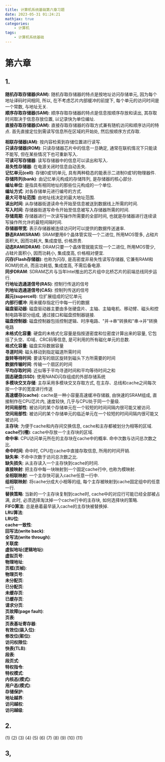 ```yaml
---
title: 计算机系统基础第六章习题
date: 2023-05-31 01:24:21
mathjax: true
categories:
    - 计算机
tags:
    - 计算机系统基础
---
```


# 第六章

## 1.
**随机存取存储器(RAM)**: 随机存取存储器的特点是按地址访问存储单元, 因为每个地址译码时间相同, 所以, 在不考虑芯片内部缓冲的前提下, 每个单元的访问时间是一个常数, 与地址无关.  
**顺序存取存储器(SAM)**: 顺序存取存储器的特点是信息按顺序存放和读出, 其存取时间取决于信息存放位置, 以记录快为单位编址.  
**直接存取存储器(DAM)**: 直接存取存储器的存取方式兼有随机访问和顺序访问的特点. 首先直接定位到需读写信息所在区域的开始处, 然后按顺序方式存取.  
<!--more-->
**相联存储器(AM)**: 按内容检索到存储位置进行读写.  
**只读存储器(ROM)**: 只读存储器芯片中的信息一旦确定, 通常在联机情况下只能读不能写, 但在某些情况下也可重新写入.  
**可读可写存储器**: 读写存储器中的信息可以读出和写入.  
**易失性存储器**: 在电源关闭时信息自动丢失.  
**记忆单元(cell)**: 存储0或1的单元, 具有两种稳态的能表示二进制0或1的物理器件.  
**存储阵列(bank)**: 由记忆单元构成的存储阵列, 是存储器的核心部分.  
**编址单位**: 是指具有相同地址的那些位元构成的一个单位.  
**编址方式**: 对各存储单元进行编号的方式.  
**最大可寻址范围**: 由地址线决定的最大地址范围.  
**读出时间**: 从存储器街道读命令开始至信息被送到数据线上所需的时间.  
**写入时间**: 存储器街道写命令开始至信息被写入存储器所需的时间.  
**存储周期**: 存储器进行一次读写操作所需要的全部时间, 也就是存储器进行连续读写操作所允许的最短间隔时间.  
**存储器带宽**: 表示存储器被连续访问时可以提供的数据传送速率.  
**静态RAM(SRAM)**: SRAM要用6个晶体管实现一个二进位, 所用MOS管多, 占硅片面积大, 因而功耗大, 集成度低, 价格昂贵.  
**动态RAM(DRAM)**: DRAM只要一个晶体管就能实现一个二进位, 所用MOS管少, 占硅片面积小, 因而功耗小, 集成度高, 价格相对便宜.  
**闪存(Flash存储器)**: 也称为闪存, 是高密度非易失性读写存储器, 它兼有RAM和ROM的优点, 而且功耗低, 集成度高, 不需后备电源.  
**同步DRAM**: SDRAM芯片与当年Intel推出的芯片组中北桥芯片的前端总线同步运行.  
**行地址选通道信号(RAS)**: 控制行传送的信号  
**列地址选通道信号(CAS)**: 控制列传送的信号  
**超元(supercell)**: 位扩展组成的记忆单元  
**内部行缓冲**: 用来缓存指定行中每一行的数据  
**磁盘驱动器**: 磁盘驱动器主要由多张硬盘片、主轴、主轴电机、移动臂、磁头和控制电路等部分组成, 通过接口和磁盘控制器链接.  
**磁盘控制器**: 磁盘控制器包括控制逻辑、时序电路、"并&rarr;串"转换和"串&rarr;并"转换电路  
**未格式化容量**: 硬盘的未格式化容量是指按道密度和位密度计算出来的容量, 它包括了头空、ID域、CRC码等信息, 是可利用的所有磁化单元的总数.  
**格式化容量**: 磁盘实际数据容量  
**寻道时间**: 磁头移动到指定磁道所需时间  
**旋转等待时间**: 要读写的扇区旋转到磁头下方所需要的时间  
**数据传输时间**: 传输一个扇区的时间  
**平均存取时间**: 近似等于平均寻道时间和平均等待时间之和  
**固态硬盘(SSD)**: 使用NAND闪存组成的外部存储系统  
**多模块交叉存储**: 主存采用多模块交叉存取方式, 在主存、总线和cache之间每次按一个字的宽度进行传送  
**高速缓存(cache)**: cache是一种小容量高速缓冲存储器, 由快速的SRAM组成, 直接制作在CPU芯片内, 速度较快, 几乎与CPU处于同一个量级.  
**时间局部性**: 被访问的某个存储单元在一个较短的时间间隔内很可能又被访问.  
**空间局部性**: 被访问的某个存储单元的临近单元在一个较短的时间间隔内很可能又被访问.  
**主存块**: 为便于cache和内存间交换信息, cache和主存都被划分为相等的区域.  
**cache行(槽)**: cache中存放一个主存块的区域.  
**命中率**: CPU访问单元所在的主存块在cache中的概率. 命中次数与访问总次数之比.  
**命中时间**: 命中时, CPU在cache中直接存取信息, 所用的时间开销.  
**缺失率**: 不命中次数于访问总次数之比.  
**缺失损失**: 从主存读入一个主存快到cache的时间.  
**直接映射**: 把主存中每一块映射到一个固定cache行中, 也称为模映射.  
**全相联映射**: 一个主存快可装入cache任意一行中.  
**组相联映射**: 将cache分成大小相等的组, 每个主存被映射到cache固定组中的任意一行.  
**替换策略**: 当新的一个主存块复制到cache时, cache中的对应行可能已经全部被占满, 此时, 必须选择淘汰掉一个cache行中的主存块, 如何选择块的策略.  
**FIFO算法**: 总是悬着最早装入cache的主存快被替换掉.  
**LRU算法**:  
**LRU位**:  
**cache一致性**:  
**回写法(write back)**:  
**全写法(write through)**:  
**关联度**:  
**虚拟地址(逻辑地址)**:  
**虚拟页号**:  
**物理地址**:  
**页框(页帧)**:  
**物理页号**:  
**未分配页**:  
**已分配页**:  
**未缓存页**:  
**已缓存页**:  
**请求分页**:  
**页故障(page fault)**:  
**页表**:  
**页表基址寄存器**:  
**有效位(装入位)**:  
**修改位(赃位)**:  
**访问权限位**:  
**快表(TLB)**:  
**段表**:  
**段页式**:  
**特权指令**:  
**特权模式**:  
**内核态(模式)**:  
**用户态(模式)**:  
**存储保护**:  
**地址越界**:  
**访问越权**:  
**访问越级**:  

## 2.
(1)
(2)
(3)
(4)
(5)
(6)
(7)
(8)
(9)
(10)
(11)

## 3,